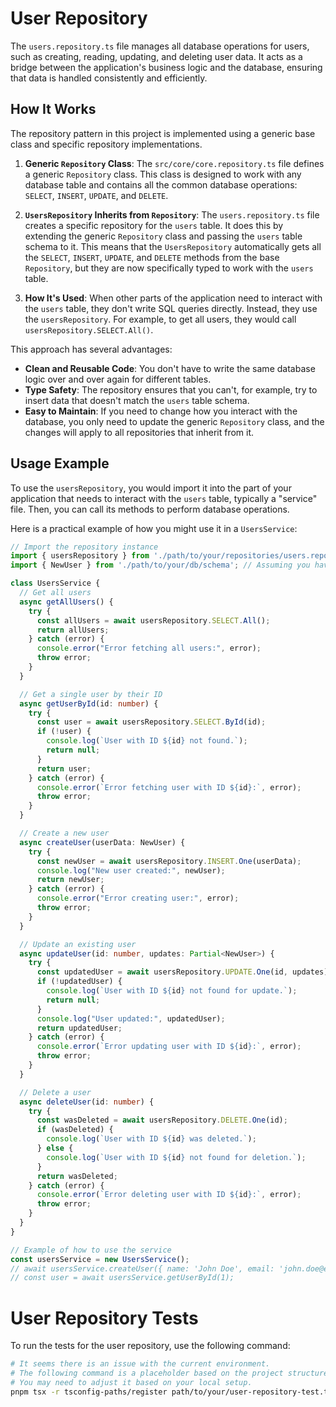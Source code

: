 # User Repository

The `users.repository.ts` file manages all database operations for users, such as creating, reading, updating, and deleting user data. It acts as a bridge between the application's business logic and the database, ensuring that data is handled consistently and efficiently.

## How It Works

The repository pattern in this project is implemented using a generic base class and specific repository implementations.

1.  **Generic `Repository` Class**: The `src/core/core.repository.ts` file defines a generic `Repository` class. This class is designed to work with any database table and contains all the common database operations: `SELECT`, `INSERT`, `UPDATE`, and `DELETE`.

2.  **`UsersRepository` Inherits from `Repository`**: The `users.repository.ts` file creates a specific repository for the `users` table. It does this by extending the generic `Repository` class and passing the `users` table schema to it. This means that the `UsersRepository` automatically gets all the `SELECT`, `INSERT`, `UPDATE`, and `DELETE` methods from the base `Repository`, but they are now specifically typed to work with the `users` table.

3.  **How It's Used**: When other parts of the application need to interact with the `users` table, they don't write SQL queries directly. Instead, they use the `usersRepository`. For example, to get all users, they would call `usersRepository.SELECT.All()`.

This approach has several advantages:

*   **Clean and Reusable Code**: You don't have to write the same database logic over and over again for different tables.
*   **Type Safety**: The repository ensures that you can't, for example, try to insert data that doesn't match the `users` table schema.
*   **Easy to Maintain**: If you need to change how you interact with the database, you only need to update the generic `Repository` class, and the changes will apply to all repositories that inherit from it.

## Usage Example

To use the `usersRepository`, you would import it into the part of your application that needs to interact with the `users` table, typically a "service" file. Then, you can call its methods to perform database operations.

Here is a practical example of how you might use it in a `UsersService`:

```typescript
// Import the repository instance
import { usersRepository } from './path/to/your/repositories/users.repository';
import { NewUser } from './path/to/your/db/schema'; // Assuming you have a NewUser type

class UsersService {
  // Get all users
  async getAllUsers() {
    try {
      const allUsers = await usersRepository.SELECT.All();
      return allUsers;
    } catch (error) {
      console.error("Error fetching all users:", error);
      throw error;
    }
  }

  // Get a single user by their ID
  async getUserById(id: number) {
    try {
      const user = await usersRepository.SELECT.ById(id);
      if (!user) {
        console.log(`User with ID ${id} not found.`);
        return null;
      }
      return user;
    } catch (error) {
      console.error(`Error fetching user with ID ${id}:`, error);
      throw error;
    }
  }

  // Create a new user
  async createUser(userData: NewUser) {
    try {
      const newUser = await usersRepository.INSERT.One(userData);
      console.log("New user created:", newUser);
      return newUser;
    } catch (error) {
      console.error("Error creating user:", error);
      throw error;
    }
  }

  // Update an existing user
  async updateUser(id: number, updates: Partial<NewUser>) {
    try {
      const updatedUser = await usersRepository.UPDATE.One(id, updates);
      if (!updatedUser) {
        console.log(`User with ID ${id} not found for update.`);
        return null;
      }
      console.log("User updated:", updatedUser);
      return updatedUser;
    } catch (error) {
      console.error(`Error updating user with ID ${id}:`, error);
      throw error;
    }
  }

  // Delete a user
  async deleteUser(id: number) {
    try {
      const wasDeleted = await usersRepository.DELETE.One(id);
      if (wasDeleted) {
        console.log(`User with ID ${id} was deleted.`);
      } else {
        console.log(`User with ID ${id} not found for deletion.`);
      }
      return wasDeleted;
    } catch (error) {
      console.error(`Error deleting user with ID ${id}:`, error);
      throw error;
    }
  }
}

// Example of how to use the service
const usersService = new UsersService();
// await usersService.createUser({ name: 'John Doe', email: 'john.doe@example.com' });
// const user = await usersService.getUserById(1);
```

# User Repository Tests

To run the tests for the user repository, use the following command:

```bash
# It seems there is an issue with the current environment.
# The following command is a placeholder based on the project structure.
# You may need to adjust it based on your local setup.
pnpm tsx -r tsconfig-paths/register path/to/your/user-repository-test.ts